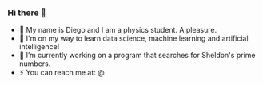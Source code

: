 ### Hi there 👋
- 🌱 My name is Diego and I am a physics student. A pleasure.
- 🔭 I'm on my way to learn data science, machine learning and artificial intelligence!
- 🤔 I’m currently working on a program that searches for Sheldon's prime numbers.
- ⚡ You can reach me at: @

<!--
**EnerDF/EnerDF** is a ✨ _special_ ✨ repository because its `README.md` (this file) appears on your GitHub profile.

Here are some ideas to get you started:

-
- 🌱 I’m currently learning ...
- 👯 I’m looking to collaborate on ...
- 🤔 I’m looking for help with ...
- 💬 Ask me about ...
- 📫 How to reach me: ...
- 😄 Pronouns: ...
- ⚡ Fun fact: ...
-->
